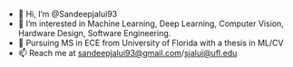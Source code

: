 - 👋 Hi, I’m @Sandeepjalui93
- 👀 I’m interested in Machine Learning, Deep Learning, Computer Vision, Hardware Design, Software Engineering.
- 🌱 Pursuing MS in ECE from University of Florida with a thesis in ML/CV
- 📫 Reach me at sandeepjalui93@gmail.com/sjalui@ufl.edu

<!---
Sandeepjalui93/Sandeepjalui93 is a ✨ special ✨ repository because its `README.md` (this file) appears on your GitHub profile.
You can click the Preview link to take a look at your changes.
--->
